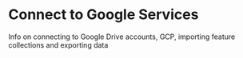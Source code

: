 # Connect to Google Services

Info on connecting to Google Drive accounts, GCP, importing feature collections and exporting data